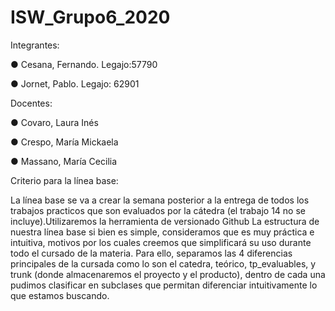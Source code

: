 # ISW_Grupo6_2020

Integrantes:

●	Cesana, Fernando. Legajo:57790

●	Jornet, Pablo. Legajo:  62901

Docentes:

●	Covaro, Laura Inés 

●	Crespo, María Mickaela 

●	Massano, María Cecilia 


Criterio para la línea base: 


La línea base se va a crear la semana posterior a la entrega de todos los trabajos practicos que son evaluados por la cátedra (el trabajo 14 no se incluye).Utilizaremos la herramienta de versionado Github
La estructura de nuestra línea base si bien es simple, consideramos que es muy práctica e intuitiva, motivos por los cuales creemos que simplificará su uso durante todo el cursado de la materia. Para ello, separamos las 4 diferencias principales de la cursada como lo son el catedra, teórico, tp_evaluables, y trunk (donde almacenaremos el proyecto y el producto), dentro de cada una pudimos clasificar en subclases que permitan diferenciar intuitivamente lo que estamos buscando.


